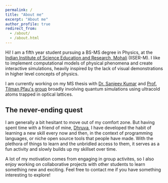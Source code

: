 ```yaml
---
permalink: /
title: "About me"
excerpt: "About me"
author_profile: true
redirect_from: 
  - /about/
  - /about.html
---
```


Hi! I am a fifth year student pursuing a BS-MS degree in Physics, at the [Indian Institute of Science Education and Research, Mohali](https://www.iisermohali.ac.in/) (IISER-M). I like to implement computational models of physical phenomena and create interactive simulations, heavily inspired by the lack of visual demonstrations in higher level concepts of physics. 

I am currently working on my MS thesis with [Dr. Sanjeev Kumar](https://www.iisermohali.ac.in/awards-recognitions/dps/dr-sanjeev-kumar) and [Prof. Tilman Pfau's group](https://www.pi5.uni-stuttgart.de/institute/team/) broadly involving quantum simulations using ultracold atoms trapped in optical lattices. 

The never-ending quest
---

I am generally a bit hesitant to move out of my comfort zone. But having spent time with a friend of mine, [Dhruva](https://dhruvasambrani.github.io), I have developed the habit of learning a new skill every now and then, in the context of programming languages, or niche open source tools that people have made. With the plethora of things to learn and the unbridled access to them, it serves as a fun activity and slowly builds up my skillset over time. 

A lot of my motivation comes from engaging in group activites, so I also enjoy working on collaborative projects with other students to learn something new and exciting. Feel free to contact me if you have something interesting to explore!

<!-- Purpose of this website
---
Mainly, this is intended to be an attempt to increase my online presence, as I head deeper into the research community. But also, as an undergrad, I have often felt lost and confused (and continue to do so) about where I stand and how to elevate myself to where I want to be. Perhaps, I will document my own experiences and thoughts on the path to pursuing research in the hopes that it may spare some students from the incessant nagging of their self-doubt.  -->
